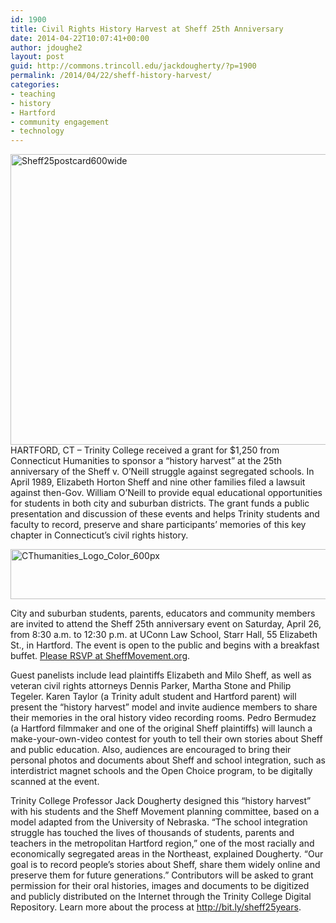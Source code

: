 ```yaml
---
id: 1900
title: Civil Rights History Harvest at Sheff 25th Anniversary
date: 2014-04-22T10:07:41+00:00
author: jdoughe2
layout: post
guid: http://commons.trincoll.edu/jackdougherty/?p=1900
permalink: /2014/04/22/sheff-history-harvest/
categories:
- teaching
- history
- Hartford
- community engagement
- technology
---
```

<img class="aligncenter size-full wp-image-1901" alt="Sheff25postcard600wide" src="http://localhost/wordpress/wp-content/uploads/2014/04/Sheff25postcard600wide.jpg" width="600" height="465" srcset="http://localhost/wordpress/wp-content/uploads/2014/04/Sheff25postcard600wide.jpg 600w, http://localhost/wordpress/wp-content/uploads/2014/04/Sheff25postcard600wide-300x233.jpg 300w" sizes="(max-width: 600px) 100vw, 600px" />HARTFORD, CT – Trinity College received a grant for $1,250 from Connecticut Humanities to sponsor a &#8220;history harvest&#8221; at the 25th anniversary of the Sheff v. O&#8217;Neill struggle against segregated schools. In April 1989, Elizabeth Horton Sheff and nine other families filed a lawsuit against then-Gov. William O&#8217;Neill to provide equal educational opportunities for students in both city and suburban districts. The grant funds a public presentation and discussion of these events and helps Trinity students and faculty to record, preserve and share participants&#8217; memories of this key chapter in Connecticut&#8217;s civil rights history.

<img class="aligncenter size-full wp-image-1902" alt="CThumanities_Logo_Color_600px" src="http://localhost/wordpress/wp-content/uploads/2014/04/CThumanities_Logo_Color_600px.jpg" width="600" height="80" srcset="http://localhost/wordpress/wp-content/uploads/2014/04/CThumanities_Logo_Color_600px.jpg 600w, http://localhost/wordpress/wp-content/uploads/2014/04/CThumanities_Logo_Color_600px-300x40.jpg 300w" sizes="(max-width: 600px) 100vw, 600px" />

City and suburban students, parents, educators and community members are invited to attend the Sheff 25th anniversary event on Saturday, April 26, from 8:30 a.m. to 12:30 p.m. at UConn Law School, Starr Hall, 55 Elizabeth St., in Hartford. The event is open to the public and begins with a breakfast buffet. <a href="http://sheffmovement.org" target="_blank">Please RSVP at SheffMovement.org</a>.

Guest panelists include lead plaintiffs Elizabeth and Milo Sheff, as well as veteran civil rights attorneys Dennis Parker, Martha Stone and Philip Tegeler. Karen Taylor (a Trinity adult student and Hartford parent) will present the “history harvest” model and invite audience members to share their memories in the oral history video recording rooms. Pedro Bermudez (a Hartford filmmaker and one of the original Sheff plaintiffs) will launch a make-your-own-video contest for youth to tell their own stories about Sheff and public education. Also, audiences are encouraged to bring their personal photos and documents about Sheff and school integration, such as interdistrict magnet schools and the Open Choice program, to be digitally scanned at the event.

Trinity College Professor Jack Dougherty designed this “history harvest” with his students and the Sheff Movement planning committee, based on a model adapted from the University of Nebraska. “The school integration struggle has touched the lives of thousands of students, parents and teachers in the metropolitan Hartford region,” one of the most racially and economically segregated areas in the Northeast, explained Dougherty. “Our goal is to record people&#8217;s stories about Sheff, share them widely online and preserve them for future generations.” Contributors will be asked to grant permission for their oral histories, images and documents to be digitized and publicly distributed on the Internet through the Trinity College Digital Repository. Learn more about the process at <a href="http://bit.ly/sheff25years" target="_blank">http://bit.ly/sheff25years</a>.
